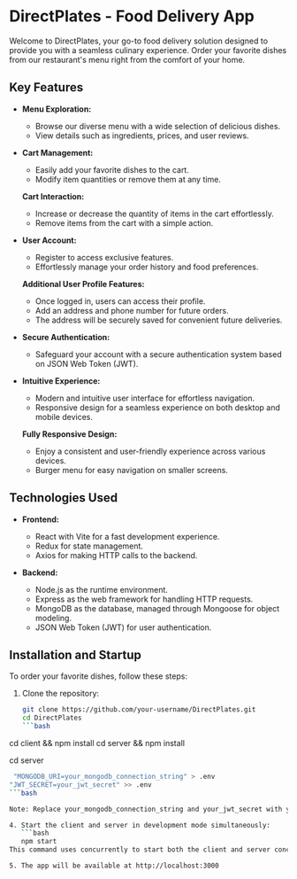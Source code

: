 # DirectPlates - Food Delivery App

Welcome to DirectPlates, your go-to food delivery solution designed to provide you with a seamless culinary experience. Order your favorite dishes from our restaurant's menu right from the comfort of your home.

## Key Features

- **Menu Exploration:**
  - Browse our diverse menu with a wide selection of delicious dishes.
  - View details such as ingredients, prices, and user reviews.

- **Cart Management:**
  - Easily add your favorite dishes to the cart.
  - Modify item quantities or remove them at any time.

  **Cart Interaction:**
  - Increase or decrease the quantity of items in the cart effortlessly.
  - Remove items from the cart with a simple action.

- **User Account:**
  - Register to access exclusive features.
  - Effortlessly manage your order history and food preferences.

  **Additional User Profile Features:**
  - Once logged in, users can access their profile.
  - Add an address and phone number for future orders.
  - The address will be securely saved for convenient future deliveries.

- **Secure Authentication:**
  - Safeguard your account with a secure authentication system based on JSON Web Token (JWT).

- **Intuitive Experience:**
  - Modern and intuitive user interface for effortless navigation.
  - Responsive design for a seamless experience on both desktop and mobile devices.

  **Fully Responsive Design:**
  - Enjoy a consistent and user-friendly experience across various devices.
  - Burger menu for easy navigation on smaller screens.

## Technologies Used

- **Frontend:**
  - React with Vite for a fast development experience.
  - Redux for state management.
  - Axios for making HTTP calls to the backend.

- **Backend:**
  - Node.js as the runtime environment.
  - Express as the web framework for handling HTTP requests.
  - MongoDB as the database, managed through Mongoose for object modeling.
  - JSON Web Token (JWT) for user authentication.

## Installation and Startup

To order your favorite dishes, follow these steps:

1. Clone the repository:

   ```bash
   git clone https://github.com/your-username/DirectPlates.git
   cd DirectPlates
   ```bash
cd client && npm install
cd server && npm install 

cd server
```bash
 "MONGODB_URI=your_mongodb_connection_string" > .env
"JWT_SECRET=your_jwt_secret" >> .env
```bash

Note: Replace your_mongodb_connection_string and your_jwt_secret with your specific MongoDB connection string and JWT secret.

4. Start the client and server in development mode simultaneously:
   ```bash
   npm start
This command uses concurrently to start both the client and server concurrently.

5. The app will be available at http://localhost:3000

